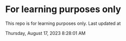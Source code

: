 # For learning purposes only
This repo is for learning purposes only.
Last updated at

Thursday, August 17, 2023 8:28:01 AM

